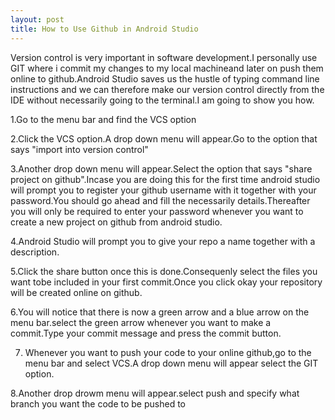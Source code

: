 ```yaml
---
layout: post 
title: How to Use Github in Android Studio
---
```


Version control is very important in software development.I personally use GIT where i commit my changes to my local machineand later on push them online to github.Android Studio saves us the hustle of typing command line instructions and we can therefore make our version control directly from the IDE without necessarily going to the terminal.I am going to show you how.

1.Go to the menu bar and find the VCS option

2.Click the VCS option.A drop down menu will appear.Go to the option that says "import into version control"

3.Another drop down menu will appear.Select the option that says "share project on github".Incase you are doing this for 
the first time android studio will prompt you to register your github username with it together with your password.You should
go ahead and fill the necessarily details.Thereafter you will only be required to enter your password whenever you want to 
create a new project on github from android studio.

4.Android Studio will prompt you to give your repo a name together with a description.

5.Click the share button once this is done.Consequenly select the files you want tobe included in your first commit.Once
you click okay your repository will be created online on github.

6.You will notice that there is now a green arrow and a blue arrow on the menu bar.select the green arrow whenever you
want to make a commit.Type your commit message and press the commit button.

7. Whenever you want to push your code to your online github,go to the menu bar and select VCS.A drop down menu will appear
select the GIT option.

8.Another drop drowm menu will appear.select push and specify what branch you want the code to be pushed to
